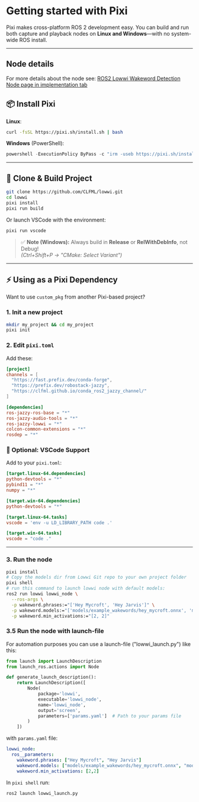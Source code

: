 # Getting started with Pixi

Pixi makes cross-platform ROS 2 development easy. You can build and run both capture and playback nodes on **Linux and Windows**—with no system-wide ROS install.

---
## Node details
For more details about the node see: [ROS2 Lowwi Wakeword Detection Node page in implementation tab](/lowwi/about/implementation_ros/)

## 📦 Install Pixi

**Linux**:

```bash
curl -fsSL https://pixi.sh/install.sh | bash
```

**Windows** (PowerShell):

```powershell
powershell -ExecutionPolicy ByPass -c "irm -useb https://pixi.sh/install.ps1 | iex"
```

---

## 🚀 Clone & Build Project

```bash
git clone https://github.com/CLFML/lowwi.git
cd lowwi
pixi install
pixi run build
```

Or launch VSCode with the environment:

```bash
pixi run vscode
```

> ✅ **Note (Windows):** Always build in **Release** or **RelWithDebInfo**, not Debug!  
> *(Ctrl+Shift+P → "CMake: Select Variant")*

---

## ⚡ Using as a Pixi Dependency

Want to use `custom_pkg` from another Pixi-based project?

### 1. Init a new project

```bash
mkdir my_project && cd my_project
pixi init
```

### 2. Edit `pixi.toml`

Add these:

```toml
[project]
channels = [
  "https://fast.prefix.dev/conda-forge",
  "https://prefix.dev/robostack-jazzy",
  "https://clfml.github.io/conda_ros2_jazzy_channel/"
]

[dependencies]
ros-jazzy-ros-base = "*"
ros-jazzy-audio-tools = "*"
ros-jazzy-lowwi = "*"
colcon-common-extensions = "*"
rosdep = "*"
```

### 🧠 Optional: VSCode Support

Add to your `pixi.toml`:

```toml
[target.linux-64.dependencies]
python-devtools = "*"
pybind11 = "*"
numpy = "*"

[target.win-64.dependencies]
python-devtools = "*"

[target.linux-64.tasks]
vscode = 'env -u LD_LIBRARY_PATH code .'

[target.win-64.tasks]
vscode = "code ."
```

---

### 3. Run the node

```bash
pixi install
# Copy the models dir from Lowwi Git repo to your own project folder
pixi shell
# run this command to launch lowwi node with default models:
ros2 run lowwi lowwi_node \
  --ros-args \
  -p wakeword.phrases:="['Hey Mycroft', 'Hey Jarvis']" \
  -p wakeword.models:="['models/example_wakewords/hey_mycroft.onnx', 'models/example_wakewords/hey_jarvis.onnx']" \
  -p wakeword.min_activations:="[2, 2]"
```

### 3.5 Run the node with launch-file

For automation purposes you can use a launch-file ("lowwi_launch.py") like this:

```python
from launch import LaunchDescription
from launch_ros.actions import Node

def generate_launch_description():
    return LaunchDescription([
        Node(
            package='lowwi',
            executable='lowwi_node',
            name='lowwi_node',
            output='screen',
            parameters=['params.yaml']  # Path to your params file
        )
    ])
```

with `params.yaml` file:
```yaml
lowwi_node:
  ros__parameters:
    wakeword.phrases: ["Hey Mycroft", "Hey Jarvis"]
    wakeword.models: ["models/example_wakewords/hey_mycroft.onnx", "models/example_wakewords/hey_jarvis.onnx"]
    wakeword.min_activations: [2,2]
```
In `pixi shell` run:

```bash
ros2 launch lowwi_launch.py
```

